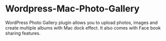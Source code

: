 # Wordpress-Mac-Photo-Gallery
WordPress Photo Gallery plugin allows you to upload photos, images and create multiple albums with Mac dock effect. It also comes with Face book sharing features.
